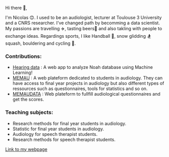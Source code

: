 Hi there 👋, 

I'm Nicolas 😊. I used to be an audiologist, lecturer  at Toulouse 3 University and a CNRS researcher. I've changed path by becomming a data scientist.
My passions are travelling ✈️, tasting beers🍻 and also takling with people to exchange ideas. Regardings sports, I like Handball 🤾, snow glidding 🏂
squash, bouldering and cycling 🚴.

### Contributions:

- [Hearing data](https://hearingdata.streamlit.app/) : A web app to analyze Noah database using Machine Learning!
- [MEMAU](https://memau.eu/) : A web plateform dedicated to students in audiology. They can have access to final year projects in audiology but also different types of ressources
such as questionnaires, tools for statistics and so on.
- [MEMAUDATA](https://data.memau.eu/) : Web plateform to fullfill audiological questionnaires and get the scores.

  
### Teaching subjects:

- Research methods for final year students in audiology.
- Statistic for final year students in audiology.
- Audiology for speech therapist students.
- Research methods for speech therapist students.


[Link to my webpage](https://memaudata.github.io/) 

